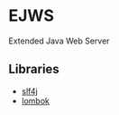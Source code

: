 # EJWS

Extended Java Web Server

## Libraries

- [slf4j](https://www.slf4j.org/)
- [lombok](https://github.com/rzwitserloot/lombok)
